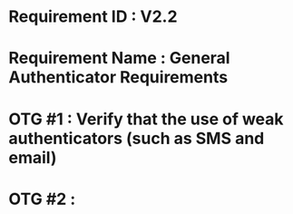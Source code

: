 # Requirement ID : V2.2 

# Requirement Name : General Authenticator Requirements

# OTG #1 : Verify that the use of weak authenticators (such as SMS and email) 

# OTG #2 :




